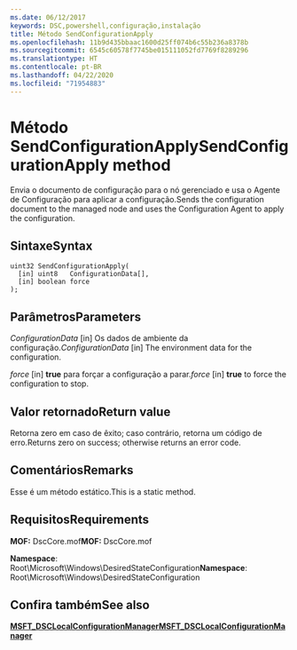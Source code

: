 ```yaml
---
ms.date: 06/12/2017
keywords: DSC,powershell,configuração,instalação
title: Método SendConfigurationApply
ms.openlocfilehash: 11b9d435bbaac1600d25ff074b6c55b236a8378b
ms.sourcegitcommit: 6545c60578f7745be015111052fd7769f8289296
ms.translationtype: HT
ms.contentlocale: pt-BR
ms.lasthandoff: 04/22/2020
ms.locfileid: "71954883"
---
```

# <a name="sendconfigurationapply-method"></a><span data-ttu-id="fc4eb-103">Método SendConfigurationApply</span><span class="sxs-lookup"><span data-stu-id="fc4eb-103">SendConfigurationApply method</span></span>

<span data-ttu-id="fc4eb-104">Envia o documento de configuração para o nó gerenciado e usa o Agente de Configuração para aplicar a configuração.</span><span class="sxs-lookup"><span data-stu-id="fc4eb-104">Sends the configuration document to the managed node and uses the Configuration Agent to apply the configuration.</span></span>

## <a name="syntax"></a><span data-ttu-id="fc4eb-105">Sintaxe</span><span class="sxs-lookup"><span data-stu-id="fc4eb-105">Syntax</span></span>

```mof
uint32 SendConfigurationApply(
  [in] uint8   ConfigurationData[],
  [in] boolean force
);
```

## <a name="parameters"></a><span data-ttu-id="fc4eb-106">Parâmetros</span><span class="sxs-lookup"><span data-stu-id="fc4eb-106">Parameters</span></span>

<span data-ttu-id="fc4eb-107">*ConfigurationData* \[in\] Os dados de ambiente da configuração.</span><span class="sxs-lookup"><span data-stu-id="fc4eb-107">*ConfigurationData* \[in\] The environment data for the configuration.</span></span>

<span data-ttu-id="fc4eb-108">*force* \[in\] **true** para forçar a configuração a parar.</span><span class="sxs-lookup"><span data-stu-id="fc4eb-108">*force* \[in\] **true** to force the configuration to stop.</span></span>

## <a name="return-value"></a><span data-ttu-id="fc4eb-109">Valor retornado</span><span class="sxs-lookup"><span data-stu-id="fc4eb-109">Return value</span></span>

<span data-ttu-id="fc4eb-110">Retorna zero em caso de êxito; caso contrário, retorna um código de erro.</span><span class="sxs-lookup"><span data-stu-id="fc4eb-110">Returns zero on success; otherwise returns an error code.</span></span>

## <a name="remarks"></a><span data-ttu-id="fc4eb-111">Comentários</span><span class="sxs-lookup"><span data-stu-id="fc4eb-111">Remarks</span></span>

<span data-ttu-id="fc4eb-112">Esse é um método estático.</span><span class="sxs-lookup"><span data-stu-id="fc4eb-112">This is a static method.</span></span>

## <a name="requirements"></a><span data-ttu-id="fc4eb-113">Requisitos</span><span class="sxs-lookup"><span data-stu-id="fc4eb-113">Requirements</span></span>

<span data-ttu-id="fc4eb-114">**MOF:** DscCore.mof</span><span class="sxs-lookup"><span data-stu-id="fc4eb-114">**MOF:** DscCore.mof</span></span>

<span data-ttu-id="fc4eb-115">**Namespace**: Root\Microsoft\Windows\DesiredStateConfiguration</span><span class="sxs-lookup"><span data-stu-id="fc4eb-115">**Namespace**: Root\Microsoft\Windows\DesiredStateConfiguration</span></span>

## <a name="see-also"></a><span data-ttu-id="fc4eb-116">Confira também</span><span class="sxs-lookup"><span data-stu-id="fc4eb-116">See also</span></span>

[<span data-ttu-id="fc4eb-117">**MSFT_DSCLocalConfigurationManager**</span><span class="sxs-lookup"><span data-stu-id="fc4eb-117">**MSFT_DSCLocalConfigurationManager**</span></span>](msft-dsclocalconfigurationmanager.md)
